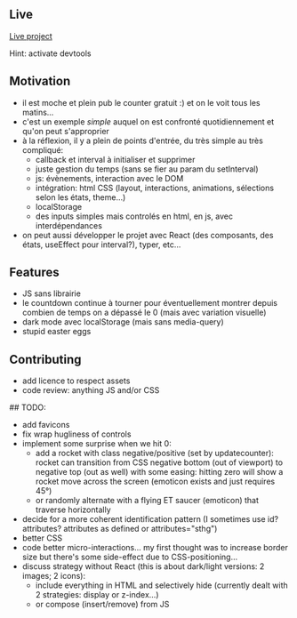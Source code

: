 ## Live

[Live project](https://c-marc.github.io/countdown-reacteur/)

Hint: activate devtools

## Motivation

- il est moche et plein pub le counter gratuit :) et on le voit tous les matins...
- c'est un exemple _simple_ auquel on est confronté quotidiennement et qu'on peut s'approprier
- à la réflexion, il y a plein de points d'entrée, du très simple au très compliqué:
  - callback et interval à initialiser et supprimer
  - juste gestion du temps (sans se fier au param du setInterval)
  - js: évènements, interaction avec le DOM
  - intégration: html CSS (layout, interactions, animations, sélections selon les états, theme...)
  - localStorage
  - des inputs simples mais controlés en html, en js, avec interdépendances
- on peut aussi développer le projet avec React (des composants, des états, useEffect pour interval?), typer, etc...

## Features

- JS sans librairie
- le countdown continue à tourner pour éventuellement montrer depuis combien de temps on a dépassé le 0 (mais avec variation visuelle)
- dark mode avec localStorage (mais sans media-query)
- stupid easter eggs

## Contributing

- add licence to respect assets
- code review: anything JS and/or CSS

## TODO:

- add favicons
- fix wrap hugliness of controls
- implement some surprise when we hit 0:
  - add a rocket with class negative/positive (set by updatecounter): rocket can transition from CSS negative bottom (out of viewport) to negative top (out as well) with some easing: hitting zero will show a rocket move across the screen (emoticon exists and just requires 45°)
  - or randomly alternate with a flying ET saucer (emoticon) that traverse horizontally
- decide for a more coherent identification pattern (I sometimes use id? attributes? attributes as defined or attributes="sthg")
- better CSS
- code better micro-interactions... my first thought was to increase border size but there's some side-effect due to CSS-positioning...
- discuss strategy without React (this is about dark/light versions: 2 images; 2 icons):
  - include everything in HTML and selectively hide (currently dealt with 2 strategies: display or z-index...)
  - or compose (insert/remove) from JS
